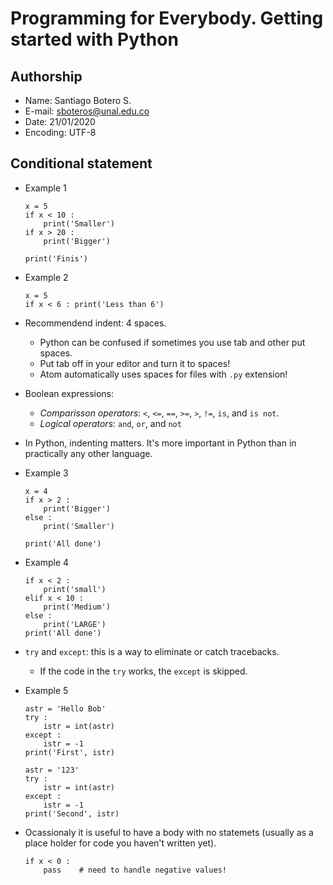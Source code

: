 # Programming for Everybody. Getting started with Python

## Authorship

+ Name: Santiago Botero S.
+ E-mail: sboteros@unal.edu.co
+ Date: 21/01/2020
+ Encoding: UTF-8

## Conditional statement

+ Example 1
    ```
    x = 5
    if x < 10 :
        print('Smaller')
    if x > 20 :
        print('Bigger')

    print('Finis')
    ```

+ Example 2
    ```
    x = 5
    if x < 6 : print('Less than 6')
    ```
+ Recommendend indent: 4 spaces.
    - Python can be confused if sometimes you use tab and other put spaces.
    - Put tab off in your editor and turn it to spaces!
    - Atom automatically uses spaces for files with `.py` extension!
+ Boolean expressions:
    - *Comparisson operators*: `<`, `<=`, `==`, `>=`, `>`, `!=`, `is`, and
    `is not`.
    - *Logical operators*: `and`, `or`, and `not`
+ In Python, indenting matters. It's more important in Python than in
practically any other language.

+ Example 3
    ```
    x = 4
    if x > 2 :
        print('Bigger')
    else :
        print('Smaller')

    print('All done')
    ```

+ Example 4
    ```
    if x < 2 :
        print('small')
    elif x < 10 :
        print('Medium')
    else :
        print('LARGE')
    print('All done')
    ```

+ `try` and `except`: this is a way to eliminate or catch tracebacks.
    - If the code in the `try` works, the `except` is skipped.

+ Example 5
    ```
    astr = 'Hello Bob'
    try :
        istr = int(astr)
    except :
        istr = -1
    print('First', istr)

    astr = '123'
    try :
        istr = int(astr)
    except :
        istr = -1
    print('Second', istr)
    ```

+ Ocassionaly it is useful to have a body with no statemets (usually as a
place holder for code you haven't written yet).
    ```
    if x < 0 :
        pass    # need to handle negative values!
    ```
